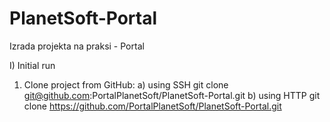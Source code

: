 # PlanetSoft-Portal
Izrada projekta na praksi - Portal


I) Initial run

1. Clone project from GitHub:
a) using SSH
git clone git@github.com:PortalPlanetSoft/PlanetSoft-Portal.git
b) using HTTP
git clone https://github.com/PortalPlanetSoft/PlanetSoft-Portal.git
